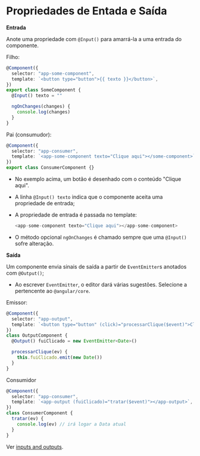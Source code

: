 # Propriedades de Entada e Saída

**Entrada**

Anote uma propriedade com `@Input()` para amarrá-la a uma entrada do componente.

Filho:

```typescript
@Component({
  selector: "app-some-component",
  template: `<button type="button">{{ texto }}</button>`,
})
export class SomeComponent {
  @Input() texto = ""

  ngOnChanges(changes) {
    console.log(changes)
  }
}
```

Pai \(consumudor\):

```typescript
@Component({
  selector: "app-consumer",
  template: `<app-some-component texto="Clique aqui"></some-component>`,
})
export class ConsumerComponent {}
```

* No exemplo acima, um botão é desenhado com o conteúdo "Clique aqui".
* A linha `@Input() texto` indica que o componente aceita uma propriedade de entrada;
* A propriedade de entrada é passada no template: 

  ```typescript
  <app-some-component texto="Clique aqui"></app-some-component>
  ```

* O método opcional `ngOnChanges` é chamado sempre que uma `@Input()` sofre alteração.

**Saída**

Um componente envia sinais de saída a partir de `EventEmitter`s anotados com `@Output()`;

* Ao escrever `EventEmitter`, o editor dará várias sugestões. Selecione a pertencente ao `@angular/core`.

Emissor:

```typescript
@Component({
  selector: "app-output",
  template: `<button type="button" (click)="processarClique($event)">Click me</button>`,
})
class OutputComponent {
  @Output() fuiClicado = new EventEmitter<Date>()

  processarClique(ev) {
    this.fuiClicado.emit(new Date())
  }
}
```

Consumidor

```typescript
@Component({
  selector: "app-consumer",
  template: `<app-output (fuiClicado)="tratar($event)"></app-output>`,
})
class ConsumerComponent {
  tratar(ev) {
    console.log(ev) // irá logar a Data atual
  }
}
```

Ver [inputs and outputs](https://angular.io/guide/inputs-outputs).

